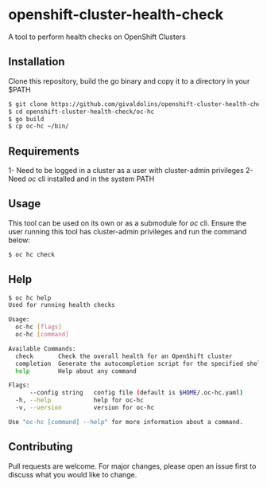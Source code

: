 # openshift-cluster-health-check

A tool to perform health checks on OpenShift Clusters

## Installation

Clone this repository, build the go binary and copy it to a directory in your $PATH

```bash
$ git clone https://github.com/givaldolins/openshift-cluster-health-check.git
$ cd openshift-cluster-health-check/oc-hc
$ go build
$ cp oc-hc ~/bin/
```
## Requirements
1- Need to be logged in a cluster as a user with cluster-admin privileges
2- Need _oc_ cli installed and in the system PATH

## Usage
This tool can be used on its own or as a submodule for _oc_ cli.
Ensure the user running this tool has cluster-admin privileges and run the command below:
```bash
$ oc hc check
```

## Help
```bash
$ oc hc help
Used for running health checks

Usage:
  oc-hc [flags]
  oc-hc [command]

Available Commands:
  check       Check the overall health for an OpenShift cluster
  completion  Generate the autocompletion script for the specified shell
  help        Help about any command

Flags:
      --config string   config file (default is $HOME/.oc-hc.yaml)
  -h, --help            help for oc-hc
  -v, --version         version for oc-hc

Use "oc-hc [command] --help" for more information about a command.
```


## Contributing

Pull requests are welcome. For major changes, please open an issue first
to discuss what you would like to change.